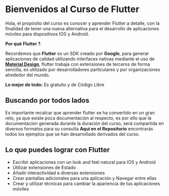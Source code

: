  # Bienvenidos al Curso de Flutter

Hola, el propósito del curso es conocer y aprender Flutter a detalle, con la finalidad de tener una nueva alternativa para el desarrollo de aplicaciones móviles para dispositivos IOS y Android. 

**Por qué Flutter ?**. 

Recordemos que **Flutter** es un SDK creado por **Google**, para generar aplicaciones de calidad utilizando interfaces nativas mediante el uso de **[Material  Design](https://material.io/design/)**, flutter trabaja con extensiones de terceros de forma sencilla, es utilizado por desarrolladores particulares y por organizaciones alrededor del mundo.

**Lo mejor de todo:** Es gratuito y de Código Libre 


## Buscando por todos lados

Es importante recalcar que aprender flutter se ha convertido en un gran reto, ya que existe poca documentación al respecto, es por ello que la documentación generada durante la duración del curso, será compartida en diversos formatos para su consulta **Aqui en el Repositorio** encontrarás todos los ejemplos que se han desarrollado derivados del curso.

## Lo que puedes lograr con Flutter

 - Escribir aplicaciones con un look and feel natural para IOS y Android
 - Utilizar extensiones de Estado
 - Añadir interactividad a diversas extensiones
 - Crear pantallas adicionales para una aplicación y Navegar entre ellas
 - Crear y utilizar técnicas para cambiar la apariencia de tus aplicaciones móviles
